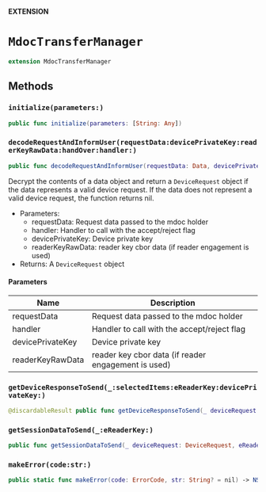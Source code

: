 **EXTENSION**

# `MdocTransferManager`
```swift
extension MdocTransferManager
```

## Methods
### `initialize(parameters:)`

```swift
public func initialize(parameters: [String: Any])
```

### `decodeRequestAndInformUser(requestData:devicePrivateKey:readerKeyRawData:handOver:handler:)`

```swift
public func decodeRequestAndInformUser(requestData: Data, devicePrivateKey: CoseKeyPrivate, readerKeyRawData: [UInt8]?, handOver: CBOR, handler: @escaping (Bool, RequestItems?) -> Void) -> DeviceRequest?
```

Decrypt the contents of a data object and return a ``DeviceRequest`` object if the data represents a valid device request. If the data does not represent a valid device request, the function returns nil.
- Parameters:
  - requestData: Request data passed to the mdoc holder
  - handler: Handler to call with the accept/reject flag
  - devicePrivateKey: Device private key
  - readerKeyRawData: reader key cbor data (if reader engagement is used)
- Returns: A ``DeviceRequest`` object

#### Parameters

| Name | Description |
| ---- | ----------- |
| requestData | Request data passed to the mdoc holder |
| handler | Handler to call with the accept/reject flag |
| devicePrivateKey | Device private key |
| readerKeyRawData | reader key cbor data (if reader engagement is used) |

### `getDeviceResponseToSend(_:selectedItems:eReaderKey:devicePrivateKey:)`

```swift
@discardableResult public func getDeviceResponseToSend(_ deviceRequest: DeviceRequest?, selectedItems: RequestItems?, eReaderKey: CoseKey?, devicePrivateKey: CoseKeyPrivate) throws -> DeviceResponse?
```

### `getSessionDataToSend(_:eReaderKey:)`

```swift
public func getSessionDataToSend(_ deviceRequest: DeviceRequest, eReaderKey: CoseKey) -> Data?
```

### `makeError(code:str:)`

```swift
public static func makeError(code: ErrorCode, str: String? = nil) -> NSError
```

